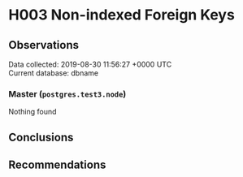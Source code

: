 # H003 Non-indexed Foreign Keys #

## Observations ##
Data collected: 2019-08-30 11:56:27 +0000 UTC  
Current database: dbname  


### Master (`postgres.test3.node`) ###



Nothing found



## Conclusions ##


## Recommendations ##

